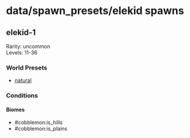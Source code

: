 # data/spawn_presets/elekid spawns  
  
## elekid-1  
Rarity: uncommon  
Levels: 11-36  
  
### World Presets  
* [natural](/data/world_presets/natural.md)  
  
### Conditions  
  
#### Biomes  
  * #cobblemon:is_hills
  * #cobblemon:is_plains
  

